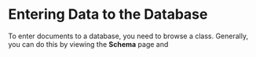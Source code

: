 # Entering Data to the Database
To enter documents to a database, you need to browse a class. Generally, you can do this by viewing the **Schema** page and 

